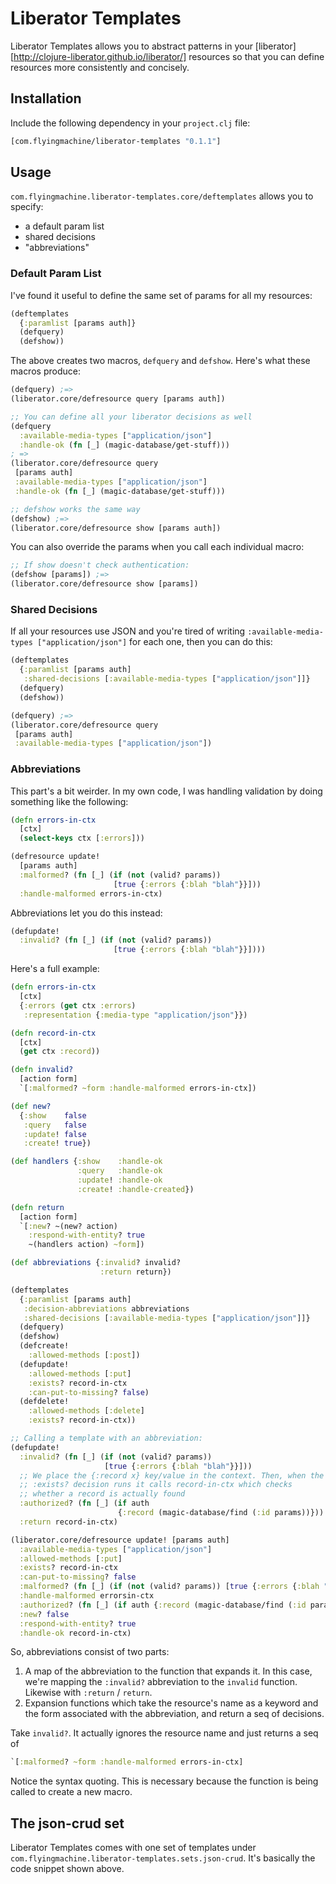 # Liberator Templates

Liberator Templates allows you to abstract patterns in your
[liberator][http://clojure-liberator.github.io/liberator/] resources
so that you can define resources more consistently and concisely.

## Installation

Include the following dependency in your `project.clj` file:

```clojure
[com.flyingmachine/liberator-templates "0.1.1"]
```

## Usage

`com.flyingmachine.liberator-templates.core/deftemplates` allows you
to specify:

* a default param list
* shared decisions
* "abbreviations"

### Default Param List

I've found it useful to define the same set of params for all my
resources:

```clojure
(deftemplates
  {:paramlist [params auth]}
  (defquery)
  (defshow))
```

The above creates two macros, `defquery` and `defshow`. Here's what
these macros produce:

```clojure
(defquery) ;=>
(liberator.core/defresource query [params auth])

;; You can define all your liberator decisions as well
(defquery
  :available-media-types ["application/json"]
  :handle-ok (fn [_] (magic-database/get-stuff)))
; =>
(liberator.core/defresource query
 [params auth]
 :available-media-types ["application/json"]
 :handle-ok (fn [_] (magic-database/get-stuff)))

;; defshow works the same way
(defshow) ;=>
(liberator.core/defresource show [params auth])
```

You can also override the params when you call each individual macro:

```clojure
;; If show doesn't check authentication:
(defshow [params]) ;=>
(liberator.core/defresource show [params])
```

### Shared Decisions

If all your resources use JSON and you're tired of writing
`:available-media-types ["application/json"]` for each one, then you
can do this:

```clojure
(deftemplates
  {:paramlist [params auth]
   :shared-decisions [:available-media-types ["application/json"]]}
  (defquery)
  (defshow))

(defquery) ;=>
(liberator.core/defresource query
 [params auth]
 :available-media-types ["application/json"])
```

### Abbreviations

This part's a bit weirder. In my own code, I was handling validation
by doing something like the following:

```clojure
(defn errors-in-ctx
  [ctx]
  (select-keys ctx [:errors]))

(defresource update!
  [params auth]
  :malformed? (fn [_] (if (not (valid? params))
                       [true {:errors {:blah "blah"}}]))
  :handle-malformed errors-in-ctx)
```

Abbreviations let you do this instead:

```clojure
(defupdate!
  :invalid? (fn [_] (if (not (valid? params))
                       [true {:errors {:blah "blah"}}])))
```

Here's a full example:

```clojure
(defn errors-in-ctx
  [ctx]
  {:errors (get ctx :errors)
   :representation {:media-type "application/json"}})

(defn record-in-ctx
  [ctx]
  (get ctx :record))

(defn invalid?
  [action form]
  `[:malformed? ~form :handle-malformed errors-in-ctx])

(def new?
  {:show    false
   :query   false
   :update! false
   :create! true})

(def handlers {:show    :handle-ok
               :query   :handle-ok
               :update! :handle-ok
               :create! :handle-created})

(defn return
  [action form]
  `[:new? ~(new? action)
    :respond-with-entity? true
    ~(handlers action) ~form])

(def abbreviations {:invalid? invalid?
                    :return return})

(deftemplates
  {:paramlist [params auth]
   :decision-abbreviations abbreviations
   :shared-decisions [:available-media-types ["application/json"]]}
  (defquery)
  (defshow)
  (defcreate!
    :allowed-methods [:post])
  (defupdate!
    :allowed-methods [:put]
    :exists? record-in-ctx
    :can-put-to-missing? false)
  (defdelete!
    :allowed-methods [:delete]
    :exists? record-in-ctx))

;; Calling a template with an abbreviation:
(defupdate!
  :invalid? (fn [_] (if (not (valid? params))
                     [true {:errors {:blah "blah"}}]))
  ;; We place the {:record x} key/value in the context. Then, when the
  ;; :exists? decision runs it calls record-in-ctx which checks
  ;; whether a record is actually found
  :authorized? (fn [_] (if auth
                        {:record (magic-database/find (:id params))}))
  :return record-in-ctx)

(liberator.core/defresource update! [params auth]
  :available-media-types ["application/json"]
  :allowed-methods [:put]
  :exists? record-in-ctx
  :can-put-to-missing? false
  :malformed? (fn [_] (if (not (valid? params)) [true {:errors {:blah "blah"}}]))
  :handle-malformed errorsin-ctx
  :authorized? (fn [_] (if auth {:record (magic-database/find (:id params))}))
  :new? false
  :respond-with-entity? true
  :handle-ok record-in-ctx)
```

So, abbreviations consist of two parts:

1. A map of the abbreviation to the function that expands it. In this
   case, we're mapping the `:invalid?` abbreviation to the `invalid`
   function. Likewise with `:return` / `return`.
2. Expansion functions which take the resource's name as a keyword and
   the form associated with the abbreviation, and return a seq of
   decisions.

Take `invalid?`. It actually ignores the resource name and just
returns a seq of

```clojure
`[:malformed? ~form :handle-malformed errors-in-ctx]
```

Notice the syntax quoting. This is necessary because the function is
being called to create a new macro.

## The json-crud set

Liberator Templates comes with one set of templates under
`com.flyingmachine.liberator-templates.sets.json-crud`. It's basically
the code snippet shown above.

